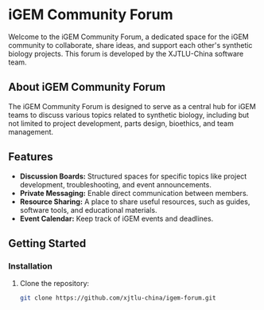 # iGEM Community Forum

Welcome to the iGEM Community Forum, a dedicated space for the iGEM community to collaborate, share ideas, and support each other's synthetic biology projects. This forum is developed by the XJTLU-China software team.

## About iGEM Community Forum

The iGEM Community Forum is designed to serve as a central hub for iGEM teams to discuss various topics related to synthetic biology, including but not limited to project development, parts design, bioethics, and team management.

## Features

- **Discussion Boards:** Structured spaces for specific topics like project development, troubleshooting, and event announcements.
- **Private Messaging:** Enable direct communication between members.
- **Resource Sharing:** A place to share useful resources, such as guides, software tools, and educational materials.
- **Event Calendar:** Keep track of iGEM events and deadlines.

## Getting Started

### Installation

1. Clone the repository:
   ```bash
   git clone https://github.com/xjtlu-china/igem-forum.git
